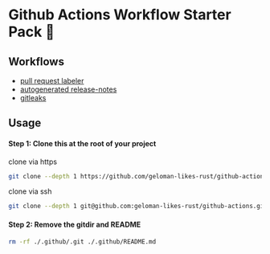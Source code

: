 # Github Actions Workflow Starter Pack 🚀

## Workflows
- [pull request labeler](workflows/labeler.yaml)
- [autogenerated release-notes](workflows/release.yaml)
- [gitleaks](workflows/gitleaks.yaml)

## Usage

#### Step 1: Clone this at the root of your project

clone via https
```sh
git clone --depth 1 https://github.com/geloman-likes-rust/github-actions ./.github
```

clone via ssh
```sh
git clone --depth 1 git@github.com:geloman-likes-rust/github-actions.git ./.github
```

#### Step 2: Remove the gitdir and README
```sh
rm -rf ./.github/.git ./.github/README.md
```
